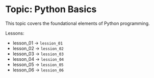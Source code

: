 # Topic: Python Basics

This topic covers the foundational elements of Python programming.

Lessons:
- lesson_01 → `lession_01`
- lesson_02 → `lession_02`
- lesson_03 → `lession_03`
- lesson_04 → `lession_04`
- lesson_05 → `lession_05`
- lesson_06 → `lession_06`


